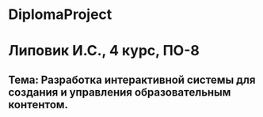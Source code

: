 # DiplomaProject

# Липовик И.С., 4 курс, ПО-8

## Тема: Разработка интерактивной системы для создания и управления образовательным контентом.
